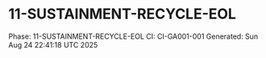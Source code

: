 # 11-SUSTAINMENT-RECYCLE-EOL
Phase: 11-SUSTAINMENT-RECYCLE-EOL
CI: CI-GA001-001
Generated: Sun Aug 24 22:41:18 UTC 2025
